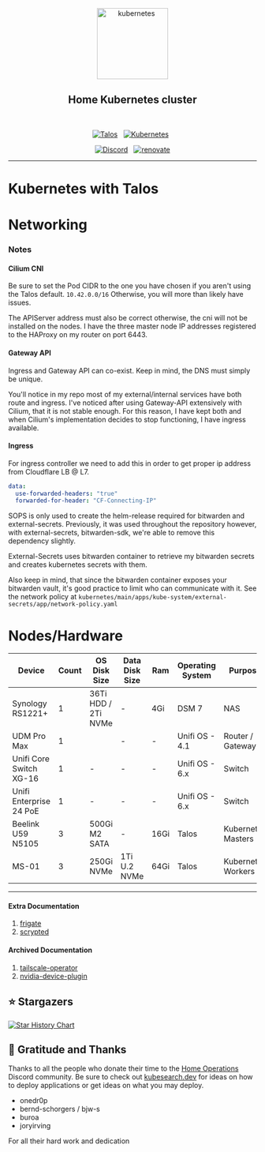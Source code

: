 <div align="center">

<img src="https://avatars.githubusercontent.com/u/61287648?s=200&v=4" align="center" width="144px" height="144px" alt="kubernetes"/>

## Home Kubernetes cluster

</div>

<br/>

<div align="center">

[![Talos](https://img.shields.io/badge/dynamic/yaml?url=https%3A%2F%2Fraw.githubusercontent.com%2Flarivierec%2Fhome-cluster%2Fmain%2Fkubernetes%2Fmain%2Fbootstrap%2Ftalos%2Ftalconfig.yaml&query=talosVersion&style=for-the-badge&logo=talos&logoColor=white&color=blue&label=%20)](https://www.talos.dev/)&nbsp;&nbsp;
[![Kubernetes](https://img.shields.io/badge/dynamic/yaml?url=https%3A%2F%2Fraw.githubusercontent.com%2Flarivierec%2Fhome-cluster%2Fmain%2Fkubernetes%2Fmain%2Fbootstrap%2Ftalos%2Ftalconfig.yaml&query=kubernetesVersion&style=for-the-badge&logo=talos&logoColor=white&color=blue&label=%20)](https://www.talos.dev/)&nbsp;&nbsp;

[![Discord](https://img.shields.io/discord/673534664354430999?color=7289da&label=DISCORD&style=for-the-badge)](https://discord.gg/home-operations)&nbsp;&nbsp;
[![renovate](https://img.shields.io/badge/renovate-enabled-brightgreen?style=for-the-badge&logo=renovatebot&logoColor=white)](https://github.com/renovatebot/renovate)

</div>

---

# Kubernetes with Talos

# Networking

### Notes

#### Cilium CNI

Be sure to set the Pod CIDR to the one you have chosen if you aren't using the Talos default. `10.42.0.0/16`
Otherwise, you will more than likely have issues.

The APIServer address must also be correct otherwise, the cni will not be installed on the nodes.
I have the three master node IP addresses registered to the HAProxy on my router on port 6443.

#### Gateway API

Ingress and Gateway API can co-exist.
Keep in mind, the DNS must simply be unique.

You'll notice in my repo most of my external/internal services have both route and ingress.
I've noticed after using Gateway-API extensively with Cilium, that it is not stable enough.
For this reason, I have kept both and when Cilium's implementation decides to stop functioning, I have ingress available.

#### Ingress

For ingress controller we need to add this in order to get proper ip address from Cloudflare LB @ L7.

```yaml
data:
  use-forwarded-headers: "true"
  forwarded-for-header: "CF-Connecting-IP"
```

SOPS is only used to create the helm-release required for bitwarden and external-secrets.
Previously, it was used throughout the repository however, with external-secrets, bitwarden-sdk, we're able to remove this dependency slightly.

External-Secrets uses bitwarden container to retrieve my bitwarden secrets and creates kubernetes secrets with them.

Also keep in mind, that since the bitwarden container exposes your bitwarden vault, it's good practice to limit who can communicate with it. See the network policy at `kubernetes/main/apps/kube-system/external-secrets/app/network-policy.yaml`

# Nodes/Hardware

| Device                    | Count | OS Disk Size            | Data Disk Size              | Ram  | Operating System | Purpose              |
| --------------------------|-------|-------------------------|-----------------------------|------|------------------|--------------------- |
| Synology RS1221+          | 1     | 36Ti  HDD / 2Ti NVMe    | -                           | 4Gi  | DSM 7            | NAS                  |
| UDM Pro Max               | 1     |                         | -                           |  -   | Unifi OS - 4.1   | Router / Gateway     |
| Unifi Core Switch XG-16   | 1     |            -            | -                           |  -   | Unifi OS - 6.x   | Switch               |
| Unifi Enterprise 24 PoE   | 1     |            -            | -                           |  -   | Unifi OS - 6.x   | Switch               |
| Beelink U59 N5105         | 3     | 500Gi M2 SATA           | -                           | 16Gi | Talos            | Kubernetes Masters   |
| MS-01                     | 3     | 250Gi NVMe              | 1Ti U.2 NVMe                | 64Gi | Talos            | Kubernetes Workers   |
---

#### Extra Documentation

1. [frigate](kubernetes/apps/home/frigate/README.md)
2. [scrypted](kubernetes/apps/home/scrypted/README.md)

#### Archived Documentation

1. [tailscale-operator](.archive/apps/networking/tailscale-gateway/operator/README.md)
2. [nvidia-device-plugin](.archive/apps/kube-system/nvidia/device-plugin/README.md)

## ⭐ Stargazers

[![Star History Chart](https://api.star-history.com/svg?repos=larivierec/home-cluster&type=Date)](https://star-history.com/#larivierec/home-cluster&Date)

## 🤝 Gratitude and Thanks

Thanks to all the people who donate their time to the [Home Operations](https://discord.gg/home-operations) Discord community. Be sure to check out [kubesearch.dev](https://kubesearch.dev/) for ideas on how to deploy applications or get ideas on what you may deploy.

- onedr0p
- bernd-schorgers / bjw-s
- buroa
- joryirving

For all their hard work and dedication
